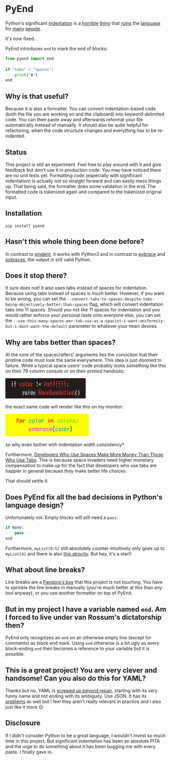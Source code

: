 # PyEnd

Python's significant [indentation](https://peps.python.org/pep-0666/) is a [horrible](https://www.quora.com/What-are-the-downsides-to-whitespace-indentation-rather-than-requiring-curly-braces) [thing](https://yinwang0.wordpress.com/2011/05/08/layout/) that [ruins](https://qr.ae/pr9Pxf) the [language](https://www.quora.com/Why-do-people-dislike-indented-programming-languages-when-they-indent-their-code-anyway) for [many](https://news.ycombinator.com/item?id=1463451
) [people](https://www.linkedin.com/pulse/why-python-indentation-sucks-what-can-done-spoiler-alert-mayank-verma).

It's now fixed.

PyEnd introduces `end` to mark the end of blocks:

```python
from pyend import end

if "tabs" > "spaces":
	print("∎")
end
```

## Why is that useful?

Because it is also a formatter. You can convert indentation-based code (both the file you are working on and the clipboard) into keyword-delimited code. You can then paste away and afterwards reformat your file automatically instead of manually. It should also be quite helpful for refactoring, when the code structure changes and everything has to be re-indented.

## Status

This project is still an experiment. Feel free to play around with it and give feedback but don't use it in production code. You may have noticed there are no unit tests yet. Formatting code (especially with significant indentation) is actually not so straight forward and can easily mess things up. That being said, the formatter does some validation in the end. The formatted code is tokenized again and compared to the tokenized original input.

## Installation

```
pip install pyend
```

## Hasn't this whole thing been done before?

In contrast to [pindent](https://svn.python.org/projects/python/trunk/Tools/scripts/pindent.py), it works with Python3 and in contrast to [pybrace](https://github.com/mayank-verma048/PyBrace) and [pybraces](https://timhatch.com/projects/pybraces/), the output is still valid Python.

## Does it stop there?

It sure does not! It also uses tabs instead of spaces for indentation. Because using tabs instead of spaces is much better. However, if you want to be wrong, you can set the `--convert-tabs-to-spaces-despite-tabs-being-objectively-better-than-spaces` flag, which will convert indentation tabs into 11 spaces. Should you not like 11 spaces for indentation and you would rather enforce your personal taste onto everyone else, you can set the `--use-this-many-spaces-per-tab-cuz-as-a-spacist-i-want-uniformity-but-i-dont-want-the-default` parameter to whatever your heart desires.

## Why are tabs better than spaces?

At the core of the spacecrafters' arguments lies the conviction that their pristine code must look the same everywhere. This idea is just doomed to failure. While a typical space users' code probably looks something like this on their 79 column console or on their printed handouts:

![space user code](https://raw.githubusercontent.com/mqnc/pyend/img/space_code.png)

the exact same code will render like this on my monitor:

![my code](https://raw.githubusercontent.com/mqnc/pyend/img/my_code.png)

so why even bother with indentation width consistency?

Furthermore, [Developers Who Use Spaces Make More Money Than Those Who Use Tabs](https://stackoverflow.blog/2017/06/15/developers-use-spaces-make-money-use-tabs/). This is because space invaders need higher monetary compensation to make up for the fact that developers who use tabs are happier in general because they make better life choices.

That should settle it.

## Does PyEnd fix all the bad decisions in Python's language design?

Unfortunately not. Empty blocks will still need a `pass`:

```python
if None:
	pass
end
```

Furthermore, `myList[0:5]` still absolutely counter-intuitively only goes up to `myList[4]` and there is also [this atrocity](https://www.geeksforgeeks.org/least-astonishment-and-the-mutable-default-argument-in-python/). But hey, it's a start!

## What about line breaks?

Line breaks are a [Pandora's box](https://journal.stuffwithstuff.com/2015/09/08/the-hardest-program-ive-ever-written/) that this project is not touching. You have to sprinkle the line breaks in manually (you're much better at this than any tool anyway), or you use another formatter on top of PyEnd.

## But in my project I have a variable named `end`. Am I forced to live under van Rossum's dictatorship then?

PyEnd only recognizes an `end` on an otherwise empty line (except for comments) as block end mark. Using `end` otherwise is a bit ugly as every block-ending `end` then becomes a reference to your variable but it is possible.

## This is a great project! You are very clever and handsome! Can you also do this for YAML?

Thanks but no. YAML is [screwed up beyond repair](https://en.wikipedia.org/wiki/YAML#Criticism), starting with its very funny name and not ending with its ambiguity. Use JSON. It has its [problems](https://seriot.ch/projects/parsing_json.html) as well but I feel they aren't really relevant in practice and I also just like it more 😌

## Disclosure

If I didn't consider Python to be a great language, I wouldn't invest so much time in this project. But significant indentation has been an absolute PITA and the urge to do something about it has been bugging me with every paste. I finally gave in.
